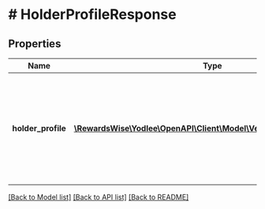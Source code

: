 # # HolderProfileResponse

## Properties

Name | Type | Description | Notes
------------ | ------------- | ------------- | -------------
**holder_profile** | [**\RewardsWise\Yodlee\OpenAPI\Client\Model\VerificationHolderProfile[]**](VerificationHolderProfile.md) | The holder profile entity encapsulates all the user&#39;s details, such as the corresponding accounts and the userâ€™s profile data under it | [optional] [readonly]

[[Back to Model list]](../../README.md#models) [[Back to API list]](../../README.md#endpoints) [[Back to README]](../../README.md)
